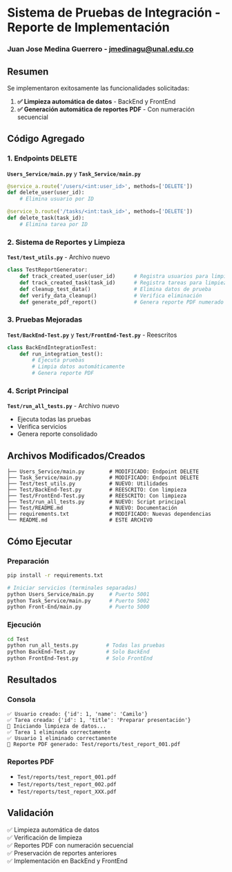 # Sistema de Pruebas de Integración - Reporte de Implementación

### Juan Jose Medina Guerrero - jmedinagu@unal.edu.co

## Resumen

Se implementaron exitosamente las funcionalidades solicitadas:

1. **✅ Limpieza automática de datos** - BackEnd y FrontEnd
2. **✅ Generación automática de reportes PDF** - Con numeración secuencial

## Código Agregado

### 1. Endpoints DELETE

**`Users_Service/main.py`** y **`Task_Service/main.py`**

```python
@service_a.route('/users/<int:user_id>', methods=['DELETE'])
def delete_user(user_id):
    # Elimina usuario por ID

@service_b.route('/tasks/<int:task_id>', methods=['DELETE'])
def delete_task(task_id):
    # Elimina tarea por ID
```

### 2. Sistema de Reportes y Limpieza

**`Test/test_utils.py`** - Archivo nuevo

```python
class TestReportGenerator:
    def track_created_user(user_id)      # Registra usuarios para limpieza
    def track_created_task(task_id)      # Registra tareas para limpieza
    def cleanup_test_data()              # Elimina datos de prueba
    def verify_data_cleanup()            # Verifica eliminación
    def generate_pdf_report()            # Genera reporte PDF numerado
```

### 3. Pruebas Mejoradas

**`Test/BackEnd-Test.py`** y **`Test/FrontEnd-Test.py`** - Reescritos

```python
class BackEndIntegrationTest:
    def run_integration_test():
        # Ejecuta pruebas
        # Limpia datos automáticamente
        # Genera reporte PDF
```

### 4. Script Principal

**`Test/run_all_tests.py`** - Archivo nuevo

- Ejecuta todas las pruebas
- Verifica servicios
- Genera reporte consolidado

## Archivos Modificados/Creados

```
├── Users_Service/main.py        # MODIFICADO: Endpoint DELETE
├── Task_Service/main.py         # MODIFICADO: Endpoint DELETE
├── Test/test_utils.py           # NUEVO: Utilidades
├── Test/BackEnd-Test.py         # REESCRITO: Con limpieza
├── Test/FrontEnd-Test.py        # REESCRITO: Con limpieza
├── Test/run_all_tests.py        # NUEVO: Script principal
├── Test/README.md               # NUEVO: Documentación
├── requirements.txt             # MODIFICADO: Nuevas dependencias
└── README.md                    # ESTE ARCHIVO
```

## Cómo Ejecutar

### Preparación

```bash
pip install -r requirements.txt

# Iniciar servicios (terminales separadas)
python Users_Service/main.py     # Puerto 5001
python Task_Service/main.py      # Puerto 5002
python Front-End/main.py         # Puerto 5000
```

### Ejecución

```bash
cd Test
python run_all_tests.py         # Todas las pruebas
python BackEnd-Test.py          # Solo BackEnd
python FrontEnd-Test.py         # Solo FrontEnd
```

## Resultados

### Consola

```
✅ Usuario creado: {'id': 1, 'name': 'Camilo'}
✅ Tarea creada: {'id': 1, 'title': 'Preparar presentación'}
🧹 Iniciando limpieza de datos...
✅ Tarea 1 eliminada correctamente
✅ Usuario 1 eliminado correctamente
📄 Reporte PDF generado: Test/reports/test_report_001.pdf
```

### Reportes PDF

- `Test/reports/test_report_001.pdf`
- `Test/reports/test_report_002.pdf`
- `Test/reports/test_report_XXX.pdf`

## Validación

✅ Limpieza automática de datos  
✅ Verificación de limpieza  
✅ Reportes PDF con numeración secuencial  
✅ Preservación de reportes anteriores  
✅ Implementación en BackEnd y FrontEnd
